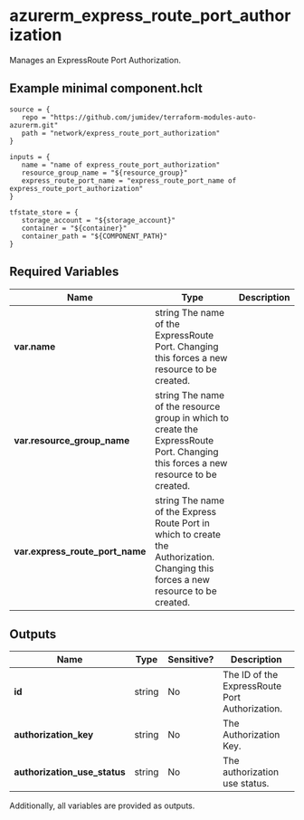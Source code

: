 # azurerm_express_route_port_authorization

Manages an ExpressRoute Port Authorization.

## Example minimal component.hclt

```hcl
source = {
   repo = "https://github.com/jumidev/terraform-modules-auto-azurerm.git" 
   path = "network/express_route_port_authorization" 
}

inputs = {
   name = "name of express_route_port_authorization" 
   resource_group_name = "${resource_group}" 
   express_route_port_name = "express_route_port_name of express_route_port_authorization" 
}

tfstate_store = {
   storage_account = "${storage_account}" 
   container = "${container}" 
   container_path = "${COMPONENT_PATH}" 
}

```

## Required Variables

| Name | Type |  Description |
| ---- | --------- |  ----------- |
| **var.name** | string  The name of the ExpressRoute Port. Changing this forces a new resource to be created. | 
| **var.resource_group_name** | string  The name of the resource group in which to create the ExpressRoute Port. Changing this forces a new resource to be created. | 
| **var.express_route_port_name** | string  The name of the Express Route Port in which to create the Authorization. Changing this forces a new resource to be created. | 



## Outputs

| Name | Type | Sensitive? | Description |
| ---- | ---- | --------- | --------- |
| **id** | string | No  | The ID of the ExpressRoute Port Authorization. | 
| **authorization_key** | string | No  | The Authorization Key. | 
| **authorization_use_status** | string | No  | The authorization use status. | 

Additionally, all variables are provided as outputs.
